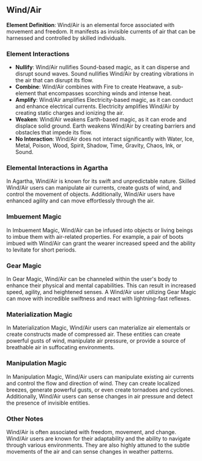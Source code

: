 ## Wind/Air

**Element Definition**: Wind/Air is an elemental force associated with movement and freedom. It manifests as invisible currents of air that can be harnessed and controlled by skilled individuals.

### Element Interactions

- **Nullify**: Wind/Air nullifies Sound-based magic, as it can disperse and disrupt sound waves. Sound nullifies Wind/Air by creating vibrations in the air that can disrupt its flow.
- **Combine**: Wind/Air combines with Fire to create Heatwave, a sub-element that encompasses scorching winds and intense heat.
- **Amplify**: Wind/Air amplifies Electricity-based magic, as it can conduct and enhance electrical currents. Electricity amplifies Wind/Air by creating static charges and ionizing the air.
- **Weaken**: Wind/Air weakens Earth-based magic, as it can erode and displace solid ground. Earth weakens Wind/Air by creating barriers and obstacles that impede its flow.
- **No Interaction**: Wind/Air does not interact significantly with Water, Ice, Metal, Poison, Wood, Spirit, Shadow, Time, Gravity, Chaos, Ink, or Sound.

### Elemental Interactions in Agartha

In Agartha, Wind/Air is known for its swift and unpredictable nature. Skilled Wind/Air users can manipulate air currents, create gusts of wind, and control the movement of objects. Additionally, Wind/Air users have enhanced agility and can move effortlessly through the air.

### Imbuement Magic

In Imbuement Magic, Wind/Air can be infused into objects or living beings to imbue them with air-related properties. For example, a pair of boots imbued with Wind/Air can grant the wearer increased speed and the ability to levitate for short periods.

### Gear Magic

In Gear Magic, Wind/Air can be channeled within the user's body to enhance their physical and mental capabilities. This can result in increased speed, agility, and heightened senses. A Wind/Air user utilizing Gear Magic can move with incredible swiftness and react with lightning-fast reflexes.

### Materialization Magic

In Materialization Magic, Wind/Air users can materialize air elementals or create constructs made of compressed air. These entities can create powerful gusts of wind, manipulate air pressure, or provide a source of breathable air in suffocating environments.

### Manipulation Magic

In Manipulation Magic, Wind/Air users can manipulate existing air currents and control the flow and direction of wind. They can create localized breezes, generate powerful gusts, or even create tornadoes and cyclones. Additionally, Wind/Air users can sense changes in air pressure and detect the presence of invisible entities.

### Other Notes

Wind/Air is often associated with freedom, movement, and change. Wind/Air users are known for their adaptability and the ability to navigate through various environments. They are also highly attuned to the subtle movements of the air and can sense changes in weather patterns.